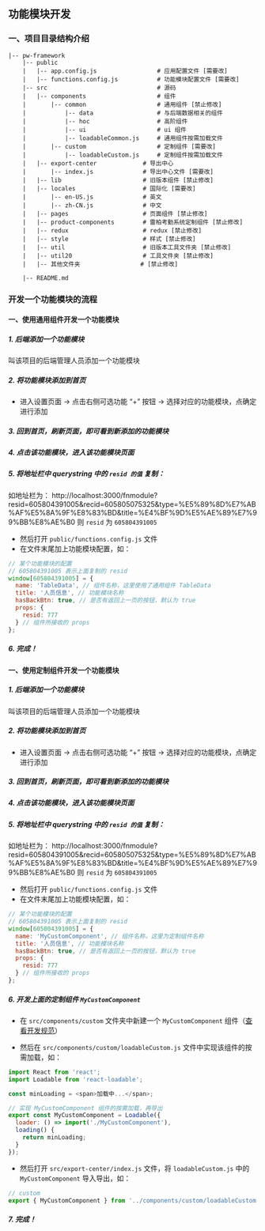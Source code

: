 ## 功能模块开发

### 一、项目目录结构介绍

```
|-- pw-framework
    |-- public
    |   |-- app.config.js                 # 应用配置文件 [需要改]
    |   |-- functions.config.js           # 功能模块配置文件 [需要改]
    |-- src                               # 源码
    |   |-- components                    # 组件
    |       |-- common                    # 通用组件 [禁止修改]
    |           |-- data                  # 与后端数据相关的组件
    |           |-- hoc                   # 高阶组件
    |           |-- ui                    # ui 组件
    |           |-- loadableCommon.js     # 通用组件按需加载文件
    |       |-- custom                    # 定制组件 [需要改]
    |           |-- loadableCustom.js     # 定制组件按需加载文件
    |   |-- export-center             # 导出中心
    |       |-- index.js              # 导出中心文件 [需要改]
    |   |-- lib                       # 旧版本组件 [禁止修改]
    |   |-- locales                   # 国际化 [需要改]
    |       |-- en-US.js              # 英文
    |       |-- zh-CN.js              # 中文
    |   |-- pages                     # 页面组件 [禁止修改]
    |   |-- product-components        # 雷柏考勤系统定制组件 [禁止修改]
    |   |-- redux                     # redux [禁止修改]
    |   |-- style                     # 样式 [禁止修改]
    |   |-- util                      # 旧版本工具文件夹 [禁止修改]
    |   |-- util20                    # 工具文件夹 [禁止修改]
    |   |-- 其他文件夹                 # [禁止修改]

    |-- README.md
```

### 开发一个功能模块的流程

#### 一、使用通用组件开发一个功能模块

##### 1. 后端添加一个功能模块

叫该项目的后端管理人员添加一个功能模块

##### 2. 将功能模块添加到首页

- 进入设置页面 -> 点击右侧可选功能 “+” 按钮 -> 选择对应的功能模块，点确定进行添加

##### 3. 回到首页，刷新页面，即可看到新添加的功能模块

##### 4. 点击该功能模块，进入该功能模块页面

##### 5. 将地址栏中 querystring 中的 `resid 的值` 复制：

如地址栏为：
http://localhost:3000/fnmodule?resid=605804391005&recid=605805075325&type=%E5%89%8D%E7%AB%AF%E5%8A%9F%E8%83%BD&title=%E4%BF%9D%E5%AE%89%E7%99%BB%E8%AE%B0
则 `resid` 为 `605804391005`

- 然后打开 `public/functions.config.js` 文件
- 在文件末尾加上功能模块配置，如：

```javascript
// 某个功能模块的配置
// 605804391005 表示上面复制的 resid
window[605804391005] = {
  name: 'TableData', // 组件名称，这里使用了通用组件 TableData
  title: '人员信息', // 功能模块名称
  hasBackBtn: true, // 是否有返回上一页的按钮，默认为 true
  props: {
    resid: 777
  } // 组件所接收的 props
};
```

##### 6. 完成！

#### 一、使用定制组件开发一个功能模块

##### 1. 后端添加一个功能模块

叫该项目的后端管理人员添加一个功能模块

##### 2. 将功能模块添加到首页

- 进入设置页面 -> 点击右侧可选功能 “+” 按钮 -> 选择对应的功能模块，点确定进行添加

##### 3. 回到首页，刷新页面，即可看到新添加的功能模块

##### 4. 点击该功能模块，进入该功能模块页面

##### 5. 将地址栏中 querystring 中的 `resid 的值` 复制：

如地址栏为：
http://localhost:3000/fnmodule?resid=605804391005&recid=605805075325&type=%E5%89%8D%E7%AB%AF%E5%8A%9F%E8%83%BD&title=%E4%BF%9D%E5%AE%89%E7%99%BB%E8%AE%B0
则 `resid` 为 `605804391005`

- 然后打开 `public/functions.config.js` 文件
- 在文件末尾加上功能模块配置，如：

```javascript
// 某个功能模块的配置
// 605804391005 表示上面复制的 resid
window[605804391005] = {
  name: 'MyCustomComponent', // 组件名称，这里为定制组件名称
  title: '人员信息', // 功能模块名称
  hasBackBtn: true, // 是否有返回上一页的按钮，默认为 true
  props: {
    resid: 777
  } // 组件所接收的 props
};
```

##### 6. 开发上面的定制组件 `MyCustomComponent`

- 在 `src/components/custom` 文件夹中新建一个 `MyCustomComponent` 组件（[查看开发规范](./develop-standard.md)）

- 然后在 `src/components/custom/loadableCustom.js` 文件中实现该组件的按需加载，如：

```javascript
import React from 'react';
import Loadable from 'react-loadable';

const minLoading = <span>加载中...</span>;

// 实现 MyCustomComponent 组件的按需加载，再导出
export const MyCustomComponent = Loadable({
  loader: () => import('./MyCustomComponent'),
  loading() {
    return minLoading;
  }
});
```

- 然后打开 `src/export-center/index.js` 文件，将 `loadableCustom.js` 中的 `MyCustomComponent` 导入导出，如：

```javascript
// custom
export { MyCustomComponent } from '../components/custom/loadableCustom';
```

##### 7. 完成！
